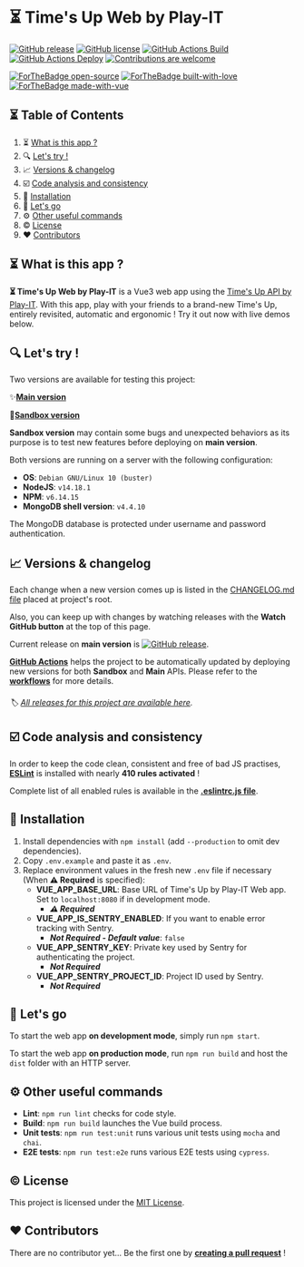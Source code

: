 # ⏳ Time's Up Web by Play-IT

[![GitHub release](https://img.shields.io/github/release/pIay-it/times-up-web.svg)](https://GitHub.com/pIay-it/times-up-web/releases/)
[![GitHub license](https://img.shields.io/github/license/pIay-it/times-up-web.svg)](https://github.com/antoinezanardi/https://img.shields.io/github/license/werewolves-assistant-web.svg/blob/master/LICENSE)
[![GitHub Actions Build](https://github.com/pIay-it/times-up-web/actions/workflows/build.yml/badge.svg)](https://github.com/pIay-it/times-up-web/actions/workflows/build.yml)
[![GitHub Actions Deploy](https://github.com/pIay-it/times-up-web/actions/workflows/deploy-master.yml/badge.svg)](https://github.com/pIay-it/times-up-web/actions/workflows/deploy-master.yml)
[![Contributions are welcome](https://img.shields.io/badge/contributions-welcome-brightgreen.svg?style=flat)](https://github.com/pIay-it/times-up-web/issues)

[![ForTheBadge open-source](https://forthebadge.com/images/badges/open-source.svg)](https://forthebadge.com)
[![ForTheBadge built-with-love](http://ForTheBadge.com/images/badges/built-with-love.svg)](https://GitHub.com/antoinezanardi/)
[![ForTheBadge made-with-vue](https://forthebadge.com/images/badges/made-with-vue.svg)](https://forthebadge.com)

## ⏳ Table of Contents

1. ⏳ [What is this app ?](#what-is-this-app)
2. 🔍 [Let's try !](#lets-try)
3. 📈 [Versions & changelog](#versions)
4. ☑️ [Code analysis and consistency](#code-analysis-and-consistency)
5. 🔨 [Installation](#installation)
6. 🔌 [Let's go](#lets-go)
7. ⚙️ [Other useful commands](#other-useful-commands)
8. ©️ [License](#license)
9. ❤️ [Contributors](#contributors)

## <a name="what-is-this-app">⏳ What is this app ?</a>
**⏳ Time's Up Web by Play-IT** is a Vue3 web app using the <a href="https://github.com/pIay-it/times-up-api" target="_blank">Time's Up API by Play-IT</a>.
With this app, play with your friends to a brand-new Time's Up, entirely revisited, automatic and ergonomic ! Try it out now with live demos below.

## <a name="lets-try">🔍 Let's try !</a>
Two versions are available for testing this project:

✨<a href="https://times-up.play-it.io" target="_blank">**Main version**</a>

🔧<a href="https://sandbox.times-up.play-it.io" target="_blank">**Sandbox version**</a>

**Sandbox version** may contain some bugs and unexpected behaviors as its purpose is to test new features before deploying on **main version**.

Both versions are running on a server with the following configuration:
- **OS**: `Debian GNU/Linux 10 (buster)`
- **NodeJS**: `v14.18.1`
- **NPM**: `v6.14.15`
- **MongoDB shell version**: `v4.4.10`

The MongoDB database is protected under username and password authentication.

## <a name="versions">📈 Versions & changelog</a>
Each change when a new version comes up is listed in the <a href="https://github.com/pIay-it/times-up-web/blob/master/CHANGELOG.md" target="_blank">CHANGELOG.md file</a> placed at project's root.

Also, you can keep up with changes by watching releases with the **Watch GitHub button** at the top of this page.

Current release on **main version** is [![GitHub release](https://img.shields.io/github/release/pIay-it/times-up-web.svg)](https://GitHub.com/pIay-it/times-up-web/releases/).

**[GitHub Actions](https://github.com/pIay-it/times-up-web/actions)** helps the project to be automatically updated by deploying new versions for both **Sandbox** and **Main** APIs. Please refer to the **[workflows](https://github.com/pIay-it/times-up-web/tree/master/.github/workflows)** for more details.

###### 🏷️ <a href="https://github.com/pIay-it/times-up-web/releases" target="_blank">All releases for this project are available here</a>.

## <a name="code-analysis-and-consistency">☑️ Code analysis and consistency</a>
In order to keep the code clean, consistent and free of bad JS practises, **[ESLint](https://eslint.org/)** is installed with nearly **410 rules activated** !

Complete list of all enabled rules is available in the **[.eslintrc.js file](https://github.com/pIay-it/times-up-web/blob/master/.eslintrc.js)**.

## <a name="installation">🔨 Installation</a>
1. Install dependencies with `npm install` (add `--production` to omit dev dependencies).
2. Copy `.env.example` and paste it as `.env`.
3. Replace environment values in the fresh new `.env` file if necessary (When **⚠️️ Required** is specified):
    * **VUE_APP_BASE_URL**: Base URL of Time's Up by Play-IT Web app. Set to `localhost:8080` if in development mode.
        -  _**⚠️️ Required**_
    * **VUE_APP_IS_SENTRY_ENABLED**: If you want to enable error tracking with Sentry.
        -  _**Not Required - Default value**_: `false`
    * **VUE_APP_SENTRY_KEY**: Private key used by Sentry for authenticating the project.
        -  _**Not Required**_
    * **VUE_APP_SENTRY_PROJECT_ID**: Project ID used by Sentry.
        -  _**Not Required**_

## <a name="lets-go">🔌 Let's go</a>
To start the web app **on development mode**, simply run `npm start`.

To start the web app **on production mode**, run `npm run build` and host the `dist` folder with an HTTP server.

## <a name="other-useful-commands">⚙️ Other useful commands</a>
- **Lint**: `npm run lint` checks for code style.
- **Build**: `npm run build` launches the Vue build process.
- **Unit tests**: `npm run test:unit` runs various unit tests using `mocha` and `chai`.
- **E2E tests**: `npm run test:e2e` runs various E2E tests using `cypress`.

## <a name="license">©️ License</a>

This project is licensed under the [MIT License](http://opensource.org/licenses/MIT).

## <a name="contributors">❤️ Contributors</a>

There are no contributor yet... Be the first one by **[creating a pull request](https://github.com/pIay-it/times-up-web/pulls)** !